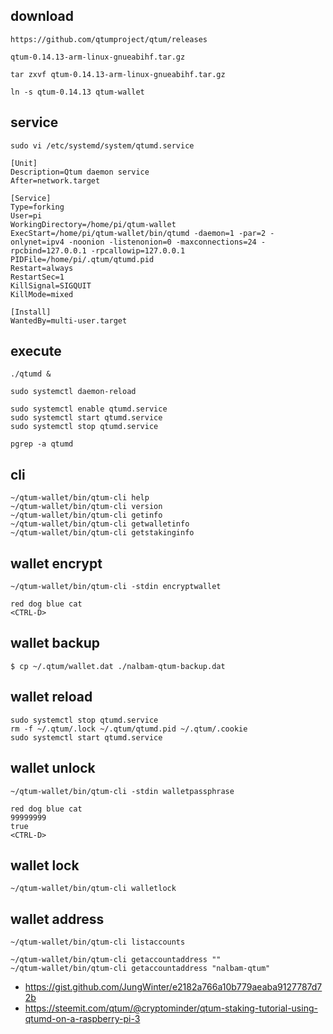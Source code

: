 ## download
```
https://github.com/qtumproject/qtum/releases

qtum-0.14.13-arm-linux-gnueabihf.tar.gz

tar zxvf qtum-0.14.13-arm-linux-gnueabihf.tar.gz

ln -s qtum-0.14.13 qtum-wallet
```

## service
```
sudo vi /etc/systemd/system/qtumd.service
```
```
[Unit]
Description=Qtum daemon service
After=network.target

[Service]
Type=forking
User=pi
WorkingDirectory=/home/pi/qtum-wallet
ExecStart=/home/pi/qtum-wallet/bin/qtumd -daemon=1 -par=2 -onlynet=ipv4 -noonion -listenonion=0 -maxconnections=24 -rpcbind=127.0.0.1 -rpcallowip=127.0.0.1
PIDFile=/home/pi/.qtum/qtumd.pid
Restart=always
RestartSec=1
KillSignal=SIGQUIT
KillMode=mixed

[Install]
WantedBy=multi-user.target
```

## execute
```
./qtumd &

sudo systemctl daemon-reload

sudo systemctl enable qtumd.service
sudo systemctl start qtumd.service
sudo systemctl stop qtumd.service

pgrep -a qtumd
```

## cli
```
~/qtum-wallet/bin/qtum-cli help
~/qtum-wallet/bin/qtum-cli version
~/qtum-wallet/bin/qtum-cli getinfo
~/qtum-wallet/bin/qtum-cli getwalletinfo
~/qtum-wallet/bin/qtum-cli getstakinginfo
```

## wallet encrypt
```
~/qtum-wallet/bin/qtum-cli -stdin encryptwallet
```
```
red dog blue cat
<CTRL-D>
```

## wallet backup
```
$ cp ~/.qtum/wallet.dat ./nalbam-qtum-backup.dat
```

## wallet reload
```
sudo systemctl stop qtumd.service
rm -f ~/.qtum/.lock ~/.qtum/qtumd.pid ~/.qtum/.cookie
sudo systemctl start qtumd.service
```

## wallet unlock
```
~/qtum-wallet/bin/qtum-cli -stdin walletpassphrase
```
```
red dog blue cat
99999999
true
<CTRL-D>
```

## wallet lock
```
~/qtum-wallet/bin/qtum-cli walletlock
```

## wallet address
```
~/qtum-wallet/bin/qtum-cli listaccounts

~/qtum-wallet/bin/qtum-cli getaccountaddress ""
~/qtum-wallet/bin/qtum-cli getaccountaddress "nalbam-qtum"
```

 * https://gist.github.com/JungWinter/e2182a766a10b779aeaba9127787d72b
 * https://steemit.com/qtum/@cryptominder/qtum-staking-tutorial-using-qtumd-on-a-raspberry-pi-3
 
